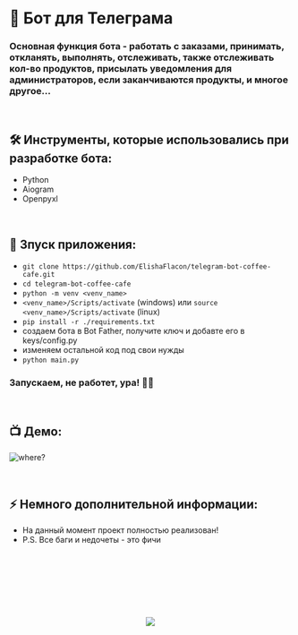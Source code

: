 <h1> 
     👾 Бот для Телеграма
</h1>

<h3>
Основная функция бота - работать с заказами, принимать, откланять, выполнять, отслеживать, также отслеживать кол-во продуктов, присылать уведомления для администраторов, если заканчиваются продукты, и многое другое...
</h3>



</br>



<h2>
  🛠️ Инструменты, которые использовались при разработке бота:
</h2>

- Python
- Aiogram
- Openpyxl


</br>



<h2>
  🚀 Зпуск приложения:
</h2>

- `git clone https://github.com/ElishaFlacon/telegram-bot-coffee-cafe.git`
- `cd telegram-bot-coffee-cafe`
- `python -m venv <venv_name>`
- `<venv_name>/Scripts/activate` (windows) или `source <venv_name>/Scripts/activate` (linux)
- `pip install -r ./requirements.txt`
- создаем бота в Bot Father, получите ключ и добавте его в keys/config.py
- изменяем остальной код под свои нужды
- `python main.py`
<h3>
    Запускаем, не работет, ура! 🗿🚬
</h3>


</br>



<h2>
 📺 Демо:
</h2>
<p aligh="center">
<img src="https://user-images.githubusercontent.com/83610362/233366270-3e3ac5e8-0e62-4682-ab43-0c6f07b9ce06.png" alt="where?" />
</p>



</br>



<h2>
⚡ Немного дополнительной информации:
</h2>

- На данный момент проект полностью реализован!
- P.S. Все баги и недочеты - это фичи




<br/>
<br/>
<br/>
<br/>
<br/>
<br/>



<p align="center">
  <img src="https://capsule-render.vercel.app/api?type=waving&color=d179b8&height=64&section=footer"/>
</p>

